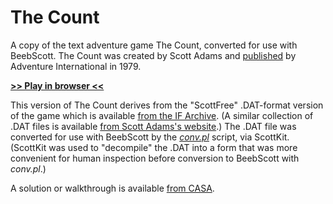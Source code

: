 # The Count

A copy of the text adventure game The Count, converted for use with BeebScott. The Count was created by Scott Adams and [published](https://en.wikipedia.org/wiki/List_of_Scott_Adams_Adventure_video_games) by Adventure International in 1979.

[**>> Play in browser <<**](http://bbcmicro.co.uk//jsbeeb/play.php?autoboot&disc=https://raw.githubusercontent.com/ahope1/BeebScott/main/games/ScottAdams/05%20The%20Count/adv05-count.ssd&cpuMultiplier=2)

This version of The Count derives from the "ScottFree" .DAT-format version of the game which is available [from the IF Archive](https://www.ifarchive.org/indexes/if-archive/scott-adams/games/scottfree/). (A similar collection of .DAT files is available [from Scott Adams's website](https://www.msadams.com/downloads.htm).) The .DAT file was converted for use with BeebScott by the [*conv.pl*](https://github.com/ahope1/BeebScott/tree/main/code/) script, via ScottKit. (ScottKit was used to "decompile" the .DAT into a form that was more convenient for human inspection before conversion to BeebScott with *conv.pl*.)

A solution or walkthrough is available [from CASA](http://www.solutionarchive.com/game/id%2C95/Count%2C+The.html).

